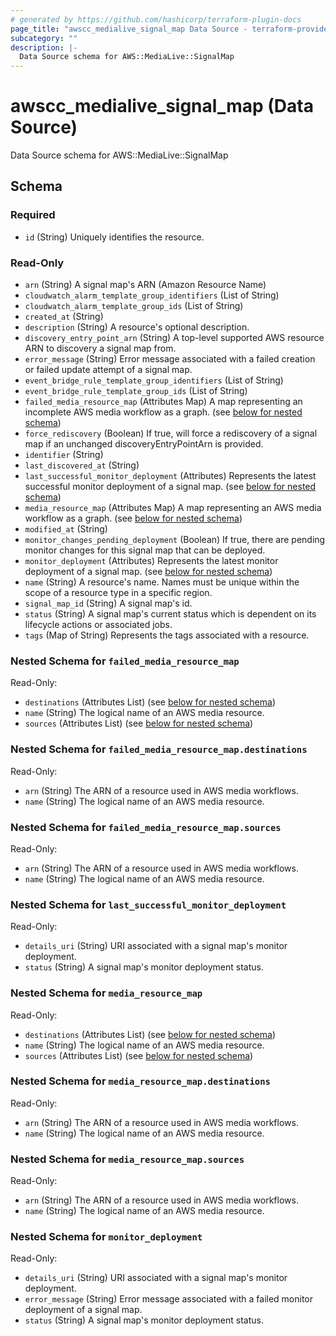 ```yaml
---
# generated by https://github.com/hashicorp/terraform-plugin-docs
page_title: "awscc_medialive_signal_map Data Source - terraform-provider-awscc"
subcategory: ""
description: |-
  Data Source schema for AWS::MediaLive::SignalMap
---
```


# awscc_medialive_signal_map (Data Source)

Data Source schema for AWS::MediaLive::SignalMap



<!-- schema generated by tfplugindocs -->
## Schema

### Required

- `id` (String) Uniquely identifies the resource.

### Read-Only

- `arn` (String) A signal map's ARN (Amazon Resource Name)
- `cloudwatch_alarm_template_group_identifiers` (List of String)
- `cloudwatch_alarm_template_group_ids` (List of String)
- `created_at` (String)
- `description` (String) A resource's optional description.
- `discovery_entry_point_arn` (String) A top-level supported AWS resource ARN to discovery a signal map from.
- `error_message` (String) Error message associated with a failed creation or failed update attempt of a signal map.
- `event_bridge_rule_template_group_identifiers` (List of String)
- `event_bridge_rule_template_group_ids` (List of String)
- `failed_media_resource_map` (Attributes Map) A map representing an incomplete AWS media workflow as a graph. (see [below for nested schema](#nestedatt--failed_media_resource_map))
- `force_rediscovery` (Boolean) If true, will force a rediscovery of a signal map if an unchanged discoveryEntryPointArn is provided.
- `identifier` (String)
- `last_discovered_at` (String)
- `last_successful_monitor_deployment` (Attributes) Represents the latest successful monitor deployment of a signal map. (see [below for nested schema](#nestedatt--last_successful_monitor_deployment))
- `media_resource_map` (Attributes Map) A map representing an AWS media workflow as a graph. (see [below for nested schema](#nestedatt--media_resource_map))
- `modified_at` (String)
- `monitor_changes_pending_deployment` (Boolean) If true, there are pending monitor changes for this signal map that can be deployed.
- `monitor_deployment` (Attributes) Represents the latest monitor deployment of a signal map. (see [below for nested schema](#nestedatt--monitor_deployment))
- `name` (String) A resource's name. Names must be unique within the scope of a resource type in a specific region.
- `signal_map_id` (String) A signal map's id.
- `status` (String) A signal map's current status which is dependent on its lifecycle actions or associated jobs.
- `tags` (Map of String) Represents the tags associated with a resource.

<a id="nestedatt--failed_media_resource_map"></a>
### Nested Schema for `failed_media_resource_map`

Read-Only:

- `destinations` (Attributes List) (see [below for nested schema](#nestedatt--failed_media_resource_map--destinations))
- `name` (String) The logical name of an AWS media resource.
- `sources` (Attributes List) (see [below for nested schema](#nestedatt--failed_media_resource_map--sources))

<a id="nestedatt--failed_media_resource_map--destinations"></a>
### Nested Schema for `failed_media_resource_map.destinations`

Read-Only:

- `arn` (String) The ARN of a resource used in AWS media workflows.
- `name` (String) The logical name of an AWS media resource.


<a id="nestedatt--failed_media_resource_map--sources"></a>
### Nested Schema for `failed_media_resource_map.sources`

Read-Only:

- `arn` (String) The ARN of a resource used in AWS media workflows.
- `name` (String) The logical name of an AWS media resource.



<a id="nestedatt--last_successful_monitor_deployment"></a>
### Nested Schema for `last_successful_monitor_deployment`

Read-Only:

- `details_uri` (String) URI associated with a signal map's monitor deployment.
- `status` (String) A signal map's monitor deployment status.


<a id="nestedatt--media_resource_map"></a>
### Nested Schema for `media_resource_map`

Read-Only:

- `destinations` (Attributes List) (see [below for nested schema](#nestedatt--media_resource_map--destinations))
- `name` (String) The logical name of an AWS media resource.
- `sources` (Attributes List) (see [below for nested schema](#nestedatt--media_resource_map--sources))

<a id="nestedatt--media_resource_map--destinations"></a>
### Nested Schema for `media_resource_map.destinations`

Read-Only:

- `arn` (String) The ARN of a resource used in AWS media workflows.
- `name` (String) The logical name of an AWS media resource.


<a id="nestedatt--media_resource_map--sources"></a>
### Nested Schema for `media_resource_map.sources`

Read-Only:

- `arn` (String) The ARN of a resource used in AWS media workflows.
- `name` (String) The logical name of an AWS media resource.



<a id="nestedatt--monitor_deployment"></a>
### Nested Schema for `monitor_deployment`

Read-Only:

- `details_uri` (String) URI associated with a signal map's monitor deployment.
- `error_message` (String) Error message associated with a failed monitor deployment of a signal map.
- `status` (String) A signal map's monitor deployment status.
